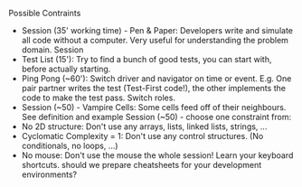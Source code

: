 Possible Contraints

- Session (35' working time) - Pen & Paper: Developers write and simulate all code without a computer. Very useful for understanding the problem domain.
  Session
- Test List (15'): Try to find a bunch of good tests, you can start with, before actually starting.
- Ping Pong (~60'): Switch driver and navigator on time or event. E.g. One pair partner writes the test (Test-First code!), the other implements the code to make the test pass. Switch roles.
- Session (~50) - Vampire Cells: Some cells feed off of their neighbours. See definition and example
  Session (~50) - choose one constraint from:
- No 2D structure: Don't use any arrays, lists, linked lists, strings, ...
- Cyclomatic Complexity = 1: Don't use any control structures. (No conditionals, no loops, ...)
- No mouse: Don't use the mouse the whole session! Learn your keyboard shortcuts.
  should we prepare cheatsheets for your development environments?
